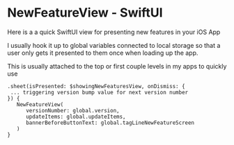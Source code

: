 # NewFeatureView - SwiftUI

Here is a a quick SwiftUI view for presenting new features in your iOS App











I usually hook it up to global variables connected to local storage so that a user only gets it presented to them once when loading up the app.

This is usually attached to the top or first couple levels in my apps to quickly use

```
.sheet(isPresented: $showingNewFeaturesView, onDismiss: {
 ... triggering version bump value for next version number
}) {
   NewFeatureView(
      versionNumber: global.version,
      updateItems: global.updateItems,
      bannerBeforeButtonText: global.tagLineNewFeatureScreen
   )
}




